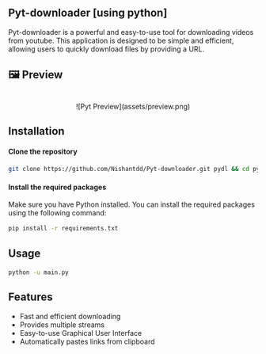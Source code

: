 ## Pyt-downloader [using python]

Pyt-downloader is a powerful and easy-to-use tool for downloading videos from youtube. This application is designed to be simple and efficient, allowing users to quickly download files by providing a URL.

## 🖼 Preview
<div align="center">
<br>
![Pyt Preview](assets/preview.png)
<br>
</div>

## Installation
#### Clone the repository
```bash
git clone https://github.com/Nishantdd/Pyt-downloader.git pydl && cd pydl 
```
#### Install the required packages
Make sure you have Python installed. You can install the required packages using the following command:
```bash
pip install -r requirements.txt
```
## Usage
```bash
python -u main.py
```

## Features
- Fast and efficient downloading
- Provides multiple streams
- Easy-to-use Graphical User Interface
- Automatically pastes links from clipboard